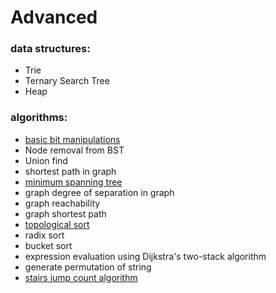 # Advanced

### data structures:
- Trie
- Ternary Search Tree
- Heap



### algorithms:
- [basic bit manipulations](/bit-manipulations.html)
- Node removal from BST
- Union find
- shortest path in graph
- [minimum spanning tree](/kruskal-minimum-spanning-tree.html)
- graph degree of separation in graph 
- graph reachability
- graph shortest path
- [topological sort](/topological-sort.html)
- radix sort
- bucket sort
- expression evaluation using Dijkstra's two-stack algorithm
- generate permutation of string
- [stairs jump count algorithm](stairs-jump-algorithm.html)




